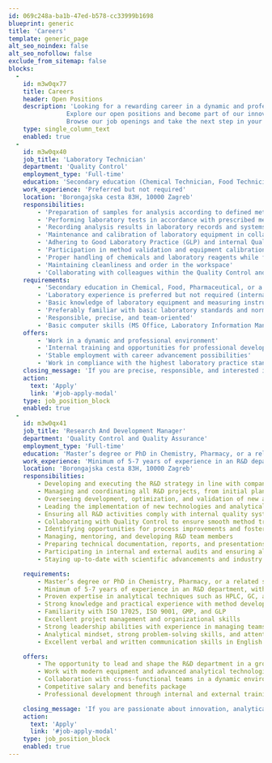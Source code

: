```yaml
---
id: 069c248a-ba1b-47ed-b578-cc33999b1698
blueprint: generic
title: 'Careers'
template: generic_page
alt_seo_noindex: false
alt_seo_nofollow: false
exclude_from_sitemap: false
blocks:
  -
    id: m3w0qx77
    title: Careers
    header: Open Positions
    description: 'Looking for a rewarding career in a dynamic and professional environment?<br>
                Explore our open positions and become part of our innovative team. We are committed to excellence, professional growth, and fostering a culture of collaboration.
                Browse our job openings and take the next step in your career with us!'
    type: single_column_text
    enabled: true
  -
    id: m3w0qx40
    job_title: 'Laboratory Technician'
    department: 'Quality Control'
    employment_type: 'Full-time'
    education: 'Secondary education (Chemical Technician, Food Technician, Pharmaceutical Technician, or related field)'
    work_experience: 'Preferred but not required'
    location: 'Borongajska cesta 83H, 10000 Zagreb'
    responsibilities:
        - 'Preparation of samples for analysis according to defined methods and Standard Operating Procedures (SOPs)'
        - 'Performing laboratory tests in accordance with prescribed methods and techniques'
        - 'Recording analysis results in laboratory records and systems'
        - 'Maintenance and calibration of laboratory equipment in collaboration with responsible personnel'
        - 'Adhering to Good Laboratory Practice (GLP) and internal Quality Assurance procedures'
        - 'Participation in method validation and equipment calibration as needed'
        - 'Proper handling of chemicals and laboratory reagents while following safety measures'
        - 'Maintaining cleanliness and order in the workspace'
        - 'Collaborating with colleagues within the Quality Control and Quality Assurance departments'
    requirements:
        - 'Secondary education in Chemical, Food, Pharmaceutical, or a related technical field'
        - 'Laboratory experience is preferred but not required (internal training provided)'
        - 'Basic knowledge of laboratory equipment and measuring instruments'
        - 'Preferably familiar with basic laboratory standards and norms (e.g., ISO 17025)'
        - 'Responsible, precise, and team-oriented'
        - 'Basic computer skills (MS Office, Laboratory Information Management Systems – LIMS)'
    offers:
        - 'Work in a dynamic and professional environment'
        - 'Internal training and opportunities for professional development'
        - 'Stable employment with career advancement possibilities'
        - 'Work in compliance with the highest laboratory practice standards'
    closing_message: 'If you are precise, responsible, and interested in laboratory work, join us and become part of our team!'
    action:
      text: 'Apply'
      link: '#job-apply-modal'
    type: job_position_block
    enabled: true
  -
    id: m3w0qx41
    job_title: 'Research And Development Manager'
    department: 'Quality Control and Quality Assurance'
    employment_type: 'Full-time'
    education: 'Master’s degree or PhD in Chemistry, Pharmacy, or a related scientific field'
    work_experience: 'Minimum of 5-7 years of experience in an R&D department, within the pharmaceutical industry'
    location: 'Borongajska cesta 83H, 10000 Zagreb'
    responsibilities:
        - Developing and executing the R&D strategy in line with company objectives
        - Managing and coordinating all R&D projects, from initial planning to implementation and transfer into routine use
        - Overseeing development, optimization, and validation of new analytical methods
        - Leading the implementation of new technologies and analytical techniques (HPLC, GC, LC-MS/MS, and others)
        - Ensuring all R&D activities comply with internal quality systems and relevant regulations (ISO 17025, ISO 9001, GMP, and GLP)
        - Collaborating with Quality Control to ensure smooth method transfers and support troubleshooting
        - Identifying opportunities for process improvements and fostering a culture of innovation
        - Managing, mentoring, and developing R&D team members
        - Preparing technical documentation, reports, and presentations for internal purposes, clients, and regulatory authorities
        - Participating in internal and external audits and ensuring all R&D documentation is audit-ready
        - Staying up-to-date with scientific advancements and industry trends to ensure continuous improvement

    requirements:
        - Master’s degree or PhD in Chemistry, Pharmacy, or a related scientific field
        - Minimum of 5-7 years of experience in an R&D department, within the pharmaceutical industry
        - Proven expertise in analytical techniques such as HPLC, GC, and LC-MS/MS
        - Strong knowledge and practical experience with method development, optimization, and validation according to regulatory standards (e.g., ICH guidelines)
        - Familiarity with ISO 17025, ISO 9001, GMP, and GLP
        - Excellent project management and organizational skills
        - Strong leadership abilities with experience in managing teams and mentoring staff
        - Analytical mindset, strong problem-solving skills, and attention to detail
        - Excellent verbal and written communication skills in English

    offers:
        - The opportunity to lead and shape the R&D department in a growing and innovative laboratory
        - Work with modern equipment and advanced analytical technologies
        - Collaboration with cross-functional teams in a dynamic environment
        - Competitive salary and benefits package
        - Professional development through internal and external training and conferences

    closing_message: 'If you are passionate about innovation, analytical excellence, and leading high-performing teams, we want to hear from you!'
    action:
      text: 'Apply'
      link: '#job-apply-modal'
    type: job_position_block
    enabled: true
---
```

